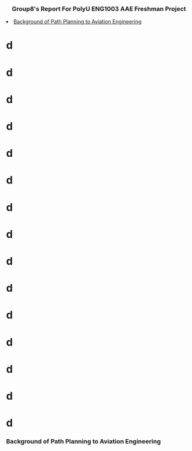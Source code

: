  <h3 align="center">Group8's Report For PolyU ENG1003 AAE Freshman Project </h3>
<li>
      <a href="#Background of Path Planning to Aviation Engineering">Background of Path Planning to Aviation Engineering</a>
 
 
 # d
 # d
 # d
 # d
 # d
 # d
 # d
 # d
 # d
 # d
 # d
 # d
 # d
 # d
 # d
  
 
  <!-- Background of Path Planning to Aviation Engineering -->
  ### Background of Path Planning to Aviation Engineering
